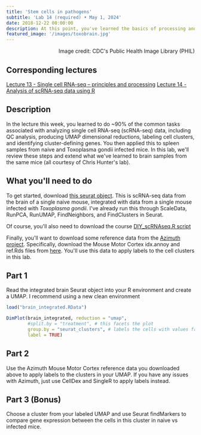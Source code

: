 ```yaml
---
title: 'Stem cells in pathogens'
subtitle: 'Lab 14 (required) • May 1, 2024'
date: 2018-12-22 00:00:00
description: At this point, you've learned the basics of processing and analyzing scRNA-seq data.  In this lab, we'll put those skills to the test with on data from mouse brains infected with the fascinating parasite, Toxoplasma gondii.
featured_image: '/images/toxobrain.jpg'
---
```


<div style="text-align: right"> Image credit: CDC's Public Health Image Library (PHIL) </div>

## Corresponding lectures

[Lecture 13 - Single cell RNA-seq – principles and processing](https://diytranscriptomics.com/project/lecture-13)
[Lecture 14 - Analysis of scRNA-seq data using R](https://diytranscriptomics.com/project/lecture-14)

## Description

In the lecture this week, you learned to do ~90% of the common tasks associated with analyzing single cell RNA-seq (scRNA-seq) data, including QC analysis, producing UMAP dimensional reductions, labeling cell clusters, and identifying cluster-defining genes.  You then applied this to spleen samples from naive and Toxoplasma gondii infected mice.  In this lab, we'll review these steps and extend what we've learned to brain samples from the same mice (all courtesy of Chris Hunter's lab).

## What you'll need to do

To get started, download [this seurat object](https://www.dropbox.com/scl/fi/2lr9yj1mccnebdgxsw26w/brain_integrated.RData?rlkey=jjxc05ai200ezz4wkwan10gbi&dl=0).  This is scRNA-seq data from the brain of a single naive mouse, integrated with data from a single mouse infected with *Toxoplasma gondii*.  I've already run this through ScaleData, RunPCA, RunUMAP, FindNeighbors, and FindClusters in Seurat.

Of course, you'll also need to download the course [DIY_scRNAseq.R script](https://DIYtranscriptomics.github.io/Code/files/DIY_scRNAseq.R)

Finally, you'll want to download some reference data from the [Azimuth project](https://azimuth.hubmapconsortium.org/).  Specifically, download the Mouse Motor Cortex idx.annoy and ref.Rds files from [here](https://zenodo.org/records/4546935).  You'll use this data to apply labels to the cell clusters in this lab.

## Part 1

Read the integrated brain Seurat object into your R environment and create a UMAP.  I recommend using a new clean environment

```r
load("brain_integrated.RData")

DimPlot(brain_integrated, reduction = "umap",
        #split.by = "treatment", # this facets the plot
        group.by = "seurat_clusters", # labels the cells with values from your group.by variable
        label = TRUE)
```

## Part 2

Use the Azimuth Mouse Motor Cortex reference data you downloaded above to apply labels to the clusters in your UMAP.  If you have any issues with Azimuth, just use CellDex and SingleR to apply labels instead.

## Part 3 (Bonus)

Choose a cluster from your labeled UMAP and use Seurat findMarkers to compare gene expression between the cells in this cluster in naive vs infected mice.